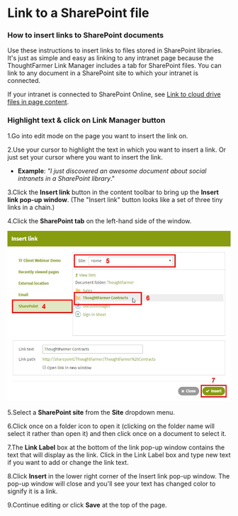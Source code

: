 # Link to a SharePoint file



### How to insert links to SharePoint documents

Use these instructions to insert links to files stored in SharePoint libraries. It's just as simple and easy as linking to any intranet page because the ThoughtFarmer Link Manager includes a tab for SharePoint files. You can link to any document in a SharePoint site to which your intranet is connected.  
  
If your intranet is connected to SharePoint Online, see [Link to cloud drive files in page content](../cloud-drive-integration/link-to-cloud-drive-files-in-page-content.md).

### Highlight text & click on Link Manager button

1.Go into edit mode on the page you want to insert the link on. 

2.Use your cursor to highlight the text in which you want to insert a link. Or just set your cursor where you want to insert the link.

* **Example**: _"I just discovered an awesome document about social intranets in a SharePoint library_."

3.Click the **Insert link** button in the content toolbar to bring up the **Insert link pop-up window**. \(The "Insert link" button looks like a set of three tiny links in a chain.\)

4.Click the **SharePoint tab** on the left-hand side of the window.

![](../../.gitbook/assets/1%20%2869%29.jpg)

5.Select a **SharePoint site** from the **Site** dropdown menu.

6.Click once on a folder icon to open it \(clicking on the folder name will select it rather than open it\) and then click once on a document to select it.

7.The **Link Label** box at the bottom of the link pop-up window contains the text that will display as the link. Click in the Link Label box and type new text if you want to add or change the link text.

8.Click **Insert** in the lower right corner of the Insert link pop-up window. The pop-up window will close and you'll see your text has changed color to signify it is a link.

9.Continue editing or click **Save** at the top of the page.

